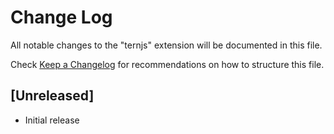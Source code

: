 # Change Log
All notable changes to the "ternjs" extension will be documented in this file.

Check [Keep a Changelog](http://keepachangelog.com/) for recommendations on how to structure this file.

## [Unreleased]
- Initial release